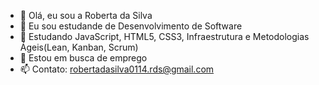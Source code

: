 - 👋 Olá, eu sou a Roberta da Silva
- 👀 Eu sou estudande de Desenvolvimento de Software
- 🌱 Estudando JavaScript, HTML5, CSS3, Infraestrutura e Metodologias Ágeis(Lean, Kanban, Scrum)
- 💞️ Estou em busca de emprego
- 📫 Contato: robertadasilva0114.rds@gmail.com

<!---
RobertadaSilva/RobertadaSilva is a ✨ special ✨ repository because its `README.md` (this file) appears on your GitHub profile.
You can click the Preview link to take a look at your changes.
--->
